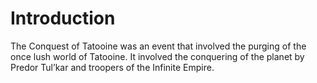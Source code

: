 # Introduction

The Conquest of Tatooine was an event that involved the purging of the once lush world of Tatooine.
It involved the conquering of the planet by Predor Tul’kar and troopers of the Infinite Empire.
